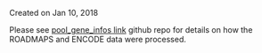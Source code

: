 Created on Jan 10, 2018

Please see [pool_gene_infos link](https://github.com/dineshmdh/pool_gene_infos) github repo for details on how the ROADMAPS and ENCODE data were processed. 

